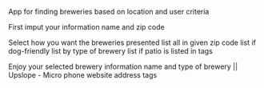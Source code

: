App for finding breweries based on location and user criteria

First imput your information
   name and zip code

Select how you want the breweries presented
   list all in given zip code
   list if dog-friendly
   list by type of brewery
   list if patio is listed in tags

Enjoy your selected brewery information
   name and type of brewery || Upslope - Micro
   phone
   website
   address
   tags